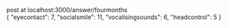 post at localhost:3000/answer/fourmonths   
{
    "eyecontact": 7,
    "socialsmile": 11,
    "vocalisingsounds": 6,
    "headcontrol": 5
}

